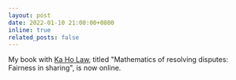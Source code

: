 ```yaml
---
layout: post
date: 2022-01-10 21:00:00+0800
inline: true
related_posts: false
---
```


My book with [Ka Ho Law](https://hkumath.hku.hk/MathWWW/people.php?faculty.lawkaho), titled "Mathematics of resolving disputes: Fairness in sharing", is now online.

